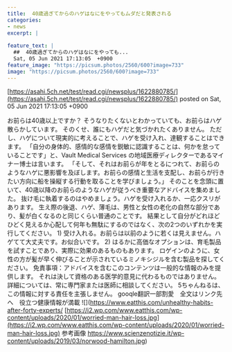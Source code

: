 ```yaml
---
title:  40歳過ぎてからのハゲはなにをやってもムダだと発表される  
categories:
- news
excerpt: |
  
feature_text: |
  ##  40歳過ぎてからのハゲはなにをやっても...
  Sat, 05 Jun 2021 17:13:05  +0900
feature_image: "https://picsum.photos/2560/600?image=733"
image: "https://picsum.photos/2560/600?image=733"
---
```


[https://asahi.5ch.net/test/read.cgi/newsplus/1622880785/](https://asahi.5ch.net/test/read.cgi/newsplus/1622880785/)
posted on Sat, 05 Jun 2021 17:13:05  +0900

<!--more-->

お前らは40歳以上ですか？ そうなりたくないとわかっていても、お前らはハゲ散らかしています。 そのくせ、誰にもハゲだと気づかれたくありません。 ただし、ハゲについて現実的に考えることで、ハゲを受け入れ、達観することはできます。 「自分の身体的、感情的な感情を鋭敏に認識することは、何かを怠っていることです」と、Vault Medical Services の地域医療ディレクターであるマイナー博士は言います。 「そして、それはお前らが年をとるにつれて、お前らのようなハゲに悪影響を及ぼします。お前らの感情と生活を支配し、お前らが行きたい方向に船を操縦する行動を取ることを学びましょう。」 そのことを念頭に置いて、40歳以降のお前らのようなハゲが従うべき重要なアドバイスを集めました。 抜け毛に執着するのはやめましょう。ハゲを受け入れるか、一応クスリがあります。 生え際の後退、ハゲ、薄毛は、男性と女性の老化の自然な部分であり、髪が白くなるのと同じくらい普通のことです。 結果として自分がどれほどひどく見えるか心配して何年も無駄にするのではなく、次の2つのいずれかを実行してください。 1) 受け入れる。お前らは以前のように若くは見えません。ハゲてて大丈夫です。お似合いです。 2) はるかに高価なオプションは、育毛製品を試すことであり、実際に効果のあるものもあります。 ロゲインのように、女性の方が髪が早く伸びることが示されているミノキシジルを含む製品を探してください。 免責事項：アドバイスを含むこのコンテンツは一般的な情報のみを提供します。 それは決して資格のある医学的意見に代わるものではありません。 詳細については、常に専門家または医師に相談してください。 5ちゃんねるは、この情報に対する責任を主張しません。 gooqle翻訳一部割愛　全文はリンク先へ　役立つ健康情報が満載 ![](https://www.eatthis.com/unhealthy-habits-after-forty-experts/ [https://i2.wp.com/www.eatthis.com/wp-content/uploads/2020/01/worried-man-hair-loss.jpg](https://i2.wp.com/www.eatthis.com/wp-content/uploads/2020/01/worried-man-hair-loss.jpg) 参考画像 https://www.scienzenotizie.it/wp-content/uploads/2019/03/norwood-hamilton.jpg)
